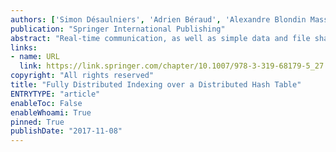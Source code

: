 ```yaml
---
authors: ['Simon Désaulniers', 'Adrien Béraud', 'Alexandre Blondin Massé', 'Nicolas Reynaud']
publication: "Springer International Publishing"
abstract: "Real-time communication, as well as simple data and file sharing motivates relevant research in network design nowadays. While centralized structures are generally favored over distributed ones for sake of simplicity, a considerable amount of literature has been devoted to the latter. In particular, the problem of distributed indexing is not trivial, and has been addressed by extending classical data structures such as tries, kd-trees. However, all proposed solutions seem to assume that there is a central and unique entity handling the indexing. In this paper, we propose a fully distributed indexing strategy by extending a data structure called prefix hash tree (PHT). More precisely, in this strategy, each node is part of the distributed network and participates in maintaining the distributed index. Our ideas have been implemented in a freely available framework called OpenDHT."
links:
- name: URL
  link: https://link.springer.com/chapter/10.1007/978-3-319-68179-5_27
copyright: "All rights reserved"
title: "Fully Distributed Indexing over a Distributed Hash Table"
ENTRYTYPE: "article"
enableToc: False
enableWhoami: True
pinned: True
publishDate: "2017-11-08"
---
```

